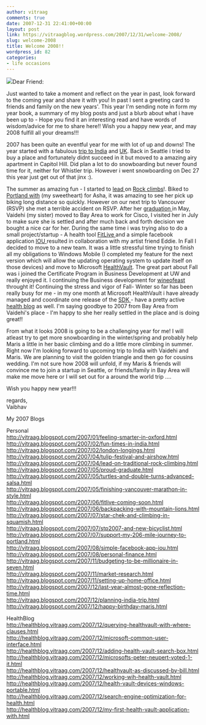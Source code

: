 ```yaml
---
author: vitraag
comments: true
date: 2007-12-31 22:41:00+00:00
layout: post
link: https://vitraagblog.wordpress.com/2007/12/31/welcome-2008/
slug: welcome-2008
title: Welcome 2008!!
wordpress_id: 82
categories:
- life occasions
---
```


[![](http://bp0.blogger.com/_Jc7k7_ysg2g/R3lwKtmPPYI/AAAAAAAAAJ0/5JmfyuhkZi0/s320/HappyNewYear2008.jpg)](http://bp0.blogger.com/_Jc7k7_ysg2g/R3lwKtmPPYI/AAAAAAAAAJ0/5JmfyuhkZi0/s1600-h/HappyNewYear2008.jpg)Dear Friend:  
  
Just wanted to take a moment and reflect on the year in past, look forward to the coming year and share it with you! In past I sent a greeting card to friends and family on the new years'. This year I'm sending note in form my year book, a summary of my blog posts and just a blurb about what i have been up to - Hope you find it an interesting read and have words of wisdom/advice for me to share here!! Wish you a happy new year, and may 2008 fulfill all your dreams!!!  
  
2007 has been quite an eventful year for me with lot of up and downs! The year started with a fabulous [trip to India](http://vitraag.blogspot.com/2007/02/fun-times-in-india.html) and [UK](http://vitraag.blogspot.com/2007/01/feeling-smarter-in-oxford.html). Back in Seattle i tried to buy a place and fortunately didnt succeed in it but moved to a amazing airy apartment in Capitol Hill. Did plan a lot to do snowboarding but never found time for it, neither for Whistler trip. However i went snowboarding on Dec 27 this year just get out of that jinx :).  
  
The summer as amazing fun - I started to [lead ](http://vitraag.blogspot.com/2007/04/lead-on-traditional-rock-climbing.html)on [Rock climbs](http://vitraag.blogspot.com/2007/07/star-chek-and-climbing-in-squamish.html)!. Biked to [Portland with](http://vitraag.blogspot.com/2007/07/stp2007-and-new-bicyclist.html) (my sweetheart) for Asha, it was amazing to see her pick up biking long distance so quickly. However on our next trip to Vancouver (RSVP) she met a terrible accident on RSVP. After her [graduation ](http://vitraag.blogspot.com/2007/05/proud-graduate.html)in May, Vaidehi (my sister) moved to Bay Area to work for Cisco, I visited her in July to make sure she is settled and after much back and forth decision we bought a nice car for her. During the same time i was trying also to do a small project/startup - A health tool [FitLive ](http://fitlive.dreamhosters.com/)and a simple facebook application [IOU ](http://iou.dreamhosters.com/)resulted in collaboration with my artist friend Eddie.  In Fall I decided to move to a new team. It was a little stressful time trying to finish all my obligations to Windows Mobile (I completed my feature for the next version which will allow the updating operating system to update itself on those devices) and move to Microsoft [HealthVault](http://healthvault.com/). The great part about Fall was i joined the Certificate Program in Business Development at UW and really enjoyed it. I continuing the Business development for [wineofeast ](http://www.winesofeast.com/)throught it! Continuing the stress and vigor of Fall- Winter so far has been really busy for me - in my one month at Microsoft HealthVault i have already managed and coordinate one release of the [SDK ](http://blogs.msdn.com/healthvault/archive/2007/12/21/holiday-release-of-healthvault-sdk.aspx)- have a pretty active [health blog](http://healthblog.vitraag.com/) as well. I'm saying goodbye to 2007 from Bay Area from Vaidehi's place - I'm happy to she her really settled in the place and is doing great!!  
  
From what it looks 2008 is going to be a challenging year for me! I will atleast try to get more snowboarding in the winter/spring and probably help Maris a little in her basic climbing and do a little more climbing in summer. Right now I'm looking forward to upcoming trip to India with Vaidehi and Maris. We are planning to visit the golden triangle and then go for cousins wedding. I'm not sure how 2008 will unfold, if my Maris & friends will convince me to join a startup in Seattle, or friends/family in Bay Area will make me move here or I will set out for a around the world trip ....  
  
Wish you happy new year!!!  
  
regards,  
Vaibhav  
  
My 2007 Blogs  
  
Personal  
http://vitraag.blogspot.com/2007/01/feeling-smarter-in-oxford.html  
http://vitraag.blogspot.com/2007/02/fun-times-in-india.html  
http://vitraag.blogspot.com/2007/02/london-longings.html  
http://vitraag.blogspot.com/2007/04/tulip-festival-and-airshow.html  
http://vitraag.blogspot.com/2007/04/lead-on-traditional-rock-climbing.html  
http://vitraag.blogspot.com/2007/05/proud-graduate.html  
http://vitraag.blogspot.com/2007/05/turtles-and-double-turns-advanced-salsa.html  
http://vitraag.blogspot.com/2007/05/finishing-vancouver-marathon-in-style.html  
http://vitraag.blogspot.com/2007/06/fitlive-coming-soon.html  
http://vitraag.blogspot.com/2007/06/backpacking-with-mountain-lions.html  
http://vitraag.blogspot.com/2007/07/star-chek-and-climbing-in-squamish.html  
http://vitraag.blogspot.com/2007/07/stp2007-and-new-bicyclist.html  
http://vitraag.blogspot.com/2007/07/support-my-206-mile-journey-to-portland.html  
http://vitraag.blogspot.com/2007/08/simple-facebook-app-iou.html  
http://vitraag.blogspot.com/2007/08/personal-finance.html  
http://vitraag.blogspot.com/2007/11/budgeting-to-be-millionaire-in-seven.html  
http://vitraag.blogspot.com/2007/11/market-research.html  
http://vitraag.blogspot.com/2007/11/setting-up-home-office.html  
http://vitraag.blogspot.com/2007/12/last-year-almost-gone-reflection-time.html  
http://vitraag.blogspot.com/2007/12/planning-india-trip.html  
http://vitraag.blogspot.com/2007/12/happy-birthday-maris.html  
  
  
HealthBlog  
http://healthblog.vitraag.com/2007/12/querying-healthvault-with-where-clauses.html  
http://healthblog.vitraag.com/2007/12/microsoft-common-user-interface.html  
http://healthblog.vitraag.com/2007/12/adding-health-vault-search-box.html  
http://healthblog.vitraag.com/2007/12/microsofts-peter-neupert-voted-1-it.html  
http://healthblog.vitraag.com/2007/12/healthvault-as-discussed-by-bill.html  
http://healthblog.vitraag.com/2007/12/working-wih-health-vault.html  
http://healthblog.vitraag.com/2007/12/health-vault-devices-windows-portable.html  
http://healthblog.vitraag.com/2007/12/search-engine-optimization-for-health.html  
http://healthblog.vitraag.com/2007/12/my-first-health-vault-application-with.html
